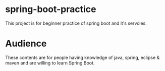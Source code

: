 # spring-boot-practice
This project is for beginner practice of spring boot and it's servcies.

# Audience
These contents are for people having knowledge of java, spring, eclipse & maven and are willing to learn Spring Boot.
